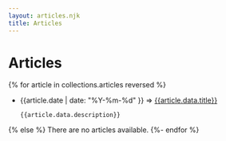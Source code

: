 ```yaml
---
layout: articles.njk
title: Articles
---
```

# Articles

{% for article in collections.articles reversed %}
- {{article.date | date: "%Y-%m-%d" }} &rArr; [{{article.data.title}}]({{article.url}})

      {{article.data.description}}
{% else %}
  There are no articles available.
{%- endfor %}